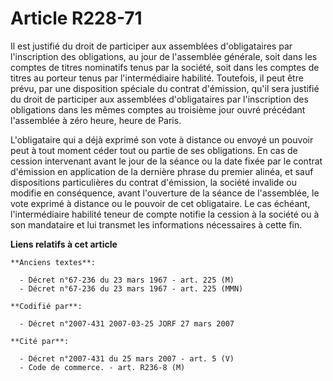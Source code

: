 # Article R228-71

Il est justifié du droit de participer aux assemblées d'obligataires par l'inscription des obligations, au jour de
l'assemblée générale, soit dans les comptes de titres nominatifs tenus par la société, soit dans les comptes de titres au
porteur tenus par l'intermédiaire habilité. Toutefois, il peut être prévu, par une disposition spéciale du contrat
d'émission, qu'il sera justifié du droit de participer aux assemblées d'obligataires par l'inscription des obligations dans
les mêmes comptes au troisième jour ouvré précédant l'assemblée à zéro heure, heure de Paris.

L'obligataire qui a déjà exprimé son vote à distance ou envoyé un pouvoir peut à tout moment céder tout ou partie de ses
obligations. En cas de cession intervenant avant le jour de la séance ou la date fixée par le contrat d'émission en
application de la dernière phrase du premier alinéa, et sauf dispositions particulières du contrat d'émission, la société
invalide ou modifie en conséquence, avant l'ouverture de la séance de l'assemblée, le vote exprimé à distance ou le pouvoir
de cet obligataire. Le cas échéant, l'intermédiaire habilité teneur de compte notifie la cession à la société ou à son
mandataire et lui transmet les informations nécessaires à cette fin.

**Liens relatifs à cet article**

	**Anciens textes**:

	  - Décret n°67-236 du 23 mars 1967 - art. 225 (M)
	  - Décret n°67-236 du 23 mars 1967 - art. 225 (MMN)

	**Codifié par**:

	  - Décret n°2007-431 2007-03-25 JORF 27 mars 2007

	**Cité par**:

	  - Décret n°2007-431 du 25 mars 2007 - art. 5 (V)
	  - Code de commerce. - art. R236-8 (M)
